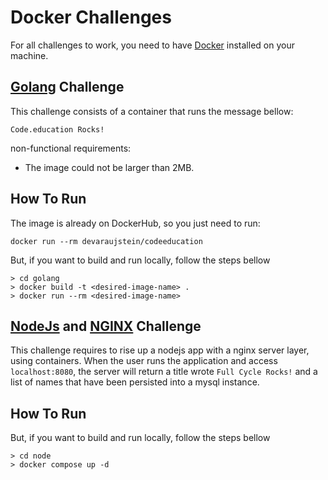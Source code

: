 # Docker Challenges

For all challenges to work, you need to have [Docker](https://www.docker.com/) installed on your machine.

## **[Golang](https://go.dev/) Challenge**
This challenge consists of a container that runs the message bellow:

`Code.education Rocks!`

non-functional requirements:
- The image could not be larger than 2MB.

## How To Run

The image is already on DockerHub, so you just need to run:

```
docker run --rm devaraujstein/codeeducation
```

But, if you want to build and run locally, follow the steps bellow

```
> cd golang
> docker build -t <desired-image-name> .
> docker run --rm <desired-image-name>
```

## **[NodeJs](https://nodejs.org/en/) and [NGINX](https://www.nginx.com/) Challenge**

This challenge requires to rise up a nodejs app with a nginx server layer, using containers.
When the user runs the application and access `localhost:8080`, the server will return a title wrote `Full Cycle Rocks!` and a list of names that have been persisted into a mysql instance.

## How To Run

But, if you want to build and run locally, follow the steps bellow

```
> cd node
> docker compose up -d
```